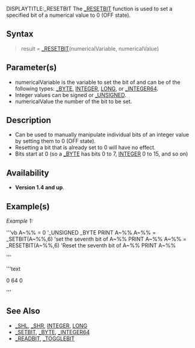 DISPLAYTITLE:_RESETBIT
The [_RESETBIT](_RESETBIT) function is used to set a specified bit of a numerical value to 0 (OFF state).


## Syntax

> result = [_RESETBIT](_RESETBIT)(numericalVariable, numericalValue)


## Parameter(s)

* numericalVariable is the variable to set the bit of and can be of the following types: [_BYTE](_BYTE), [INTEGER](INTEGER), [LONG](LONG), or [_INTEGER64](_INTEGER64).
* Integer values can be signed or [_UNSIGNED](_UNSIGNED).
* numericalValue the number of the bit to be set.


## Description

* Can be used to manually manipulate individual bits of an integer value by setting them to 0 (OFF state).
* Resetting a bit that is already set to 0 will have no effect.
* Bits start at 0 (so a [_BYTE](_BYTE) has bits 0 to 7, [INTEGER](INTEGER) 0 to 15, and so on)

## Availability

* **Version 1.4 and up**.


## Example(s)

*Example 1:*

'''vb
A~%% = 0 '_UNSIGNED _BYTE
PRINT A~%%
A~%% = _SETBIT(A~%%,6) 'set the seventh bit of A~%%
PRINT A~%%
A~%% = _RESETBIT(A~%%,6) 'Reset the seventh bit of A~%%
PRINT A~%%

'''

'''text


 0
 64
 0

'''




## See Also

* [_SHL](_SHL), [_SHR](_SHR), [INTEGER](INTEGER), [LONG](LONG)
* [_SETBIT](_SETBIT), [_BYTE](_BYTE), [_INTEGER64](_INTEGER64)
* [_READBIT](_READBIT), [_TOGGLEBIT](_TOGGLEBIT)



